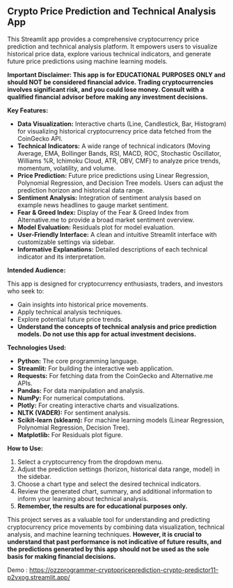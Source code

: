## Crypto Price Prediction and Technical Analysis App

This Streamlit app provides a comprehensive cryptocurrency price prediction and technical analysis platform. It empowers users to visualize historical price data, explore various technical indicators, and generate future price predictions using machine learning models.

**Important Disclaimer: This app is for EDUCATIONAL PURPOSES ONLY and should NOT be considered financial advice. Trading cryptocurrencies involves significant risk, and you could lose money. Consult with a qualified financial advisor before making any investment decisions.**

**Key Features:**

*   **Data Visualization:** Interactive charts (Line, Candlestick, Bar, Histogram) for visualizing historical cryptocurrency price data fetched from the CoinGecko API.
*   **Technical Indicators:** A wide range of technical indicators (Moving Average, EMA, Bollinger Bands, RSI, MACD, ROC, Stochastic Oscillator, Williams %R, Ichimoku Cloud, ATR, OBV, CMF) to analyze price trends, momentum, volatility, and volume.
*   **Price Prediction:** Future price predictions using Linear Regression, Polynomial Regression, and Decision Tree models. Users can adjust the prediction horizon and historical data range.
*   **Sentiment Analysis:** Integration of sentiment analysis based on example news headlines to gauge market sentiment.
*   **Fear & Greed Index:** Display of the Fear & Greed Index from Alternative.me to provide a broad market sentiment overview.
*   **Model Evaluation:** Residuals plot for model evaluation.
*   **User-Friendly Interface:** A clean and intuitive Streamlit interface with customizable settings via sidebar.
*   **Informative Explanations:** Detailed descriptions of each technical indicator and its interpretation.

**Intended Audience:**

This app is designed for cryptocurrency enthusiasts, traders, and investors who seek to:

*   Gain insights into historical price movements.
*   Apply technical analysis techniques.
*   Explore potential future price trends.
*   **Understand the concepts of technical analysis and price prediction models. Do not use this app for actual investment decisions.**

**Technologies Used:**

*   **Python:** The core programming language.
*   **Streamlit:** For building the interactive web application.
*   **Requests:** For fetching data from the CoinGecko and Alternative.me APIs.
*   **Pandas:** For data manipulation and analysis.
*   **NumPy:** For numerical computations.
*   **Plotly:** For creating interactive charts and visualizations.
*   **NLTK (VADER):** For sentiment analysis.
*   **Scikit-learn (sklearn):** For machine learning models (Linear Regression, Polynomial Regression, Decision Tree).
*   **Matplotlib:** For Residuals plot figure.

**How to Use:**

1.  Select a cryptocurrency from the dropdown menu.
2.  Adjust the prediction settings (horizon, historical data range, model) in the sidebar.
3.  Choose a chart type and select the desired technical indicators.
4.  Review the generated chart, summary, and additional information to inform your learning about technical analysis.
5.  **Remember, the results are for educational purposes only.**

This project serves as a valuable tool for understanding and predicting cryptocurrency price movements by combining data visualization, technical analysis, and machine learning techniques. **However, it is crucial to understand that past performance is not indicative of future results, and the predictions generated by this app should not be used as the sole basis for making financial decisions.**

Demo : https://ozzprogrammer-cryptopriceprediction-crypto-predictor11-p2vxog.streamlit.app/
